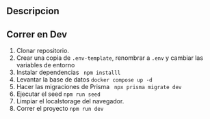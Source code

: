 

## Descripcion 


## Correr en Dev

1. Clonar repositorio.
2. Crear una copia de ```.env-template```, renombrar a ```.env``` y cambiar las variables de entorno
3. Instalar dependencias ``` npm installl```
4. Levantar la base de datos ``` docker compose up -d ```
5. Hacer las migraciones de Prisma ``` npx prisma migrate dev```
6. Ejecutar el seed ``` npm run seed ```
7. Limpiar el localstorage del navegador.
8. Correr el proyecto ``` npm run dev ```
